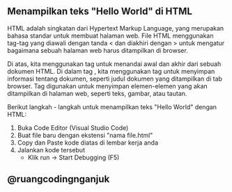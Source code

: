 ## Menampilkan teks "Hello World" di HTML
HTML adalah singkatan dari Hypertext Markup Language, yang merupakan bahasa standar untuk membuat halaman web. File HTML menggunakan tag-tag yang diawali dengan tanda < dan diakhiri dengan > untuk mengatur bagaimana sebuah halaman web harus ditampilkan di browser.

Di atas, kita menggunakan tag <html> untuk menandai awal dan akhir dari sebuah dokumen HTML. Di dalam tag <html>, kita menggunakan tag <head> untuk menyimpan informasi tentang dokumen, seperti judul dokumen yang ditampilkan di tab browser. Tag <body> digunakan untuk menyimpan elemen-elemen yang akan ditampilkan di halaman web, seperti teks, gambar, atau tautan.

Berikut langkah - langkah untuk menampilkan teks "Hello World" dengan HTML:
1. Buka Code Editor (Visual Studio Code)
2. Buat file baru dengan ekstensi "nama file.html"
3. Copy dan Paste kode diatas di lembar kerja anda
4. Jalankan kode tersebut
    - Klik run -> Start Debugging (F5) 

## @ruangcodingnganjuk